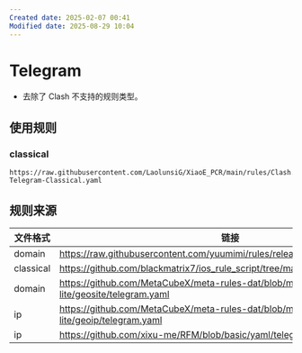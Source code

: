 ```yaml
---
Created date: 2025-02-07 00:41
Modified date: 2025-08-29 10:04
---
```

# Telegram

- 去除了 Clash 不支持的规则类型。

## 使用规则

### classical

```
https://raw.githubusercontent.com/LaolunsiG/XiaoE_PCR/main/rules/Clash.Meta/Telegram/Clash-Telegram-Classical.yaml
```

## 规则来源

| 文件格式      | 链接                                                                                   |
| --------- | ------------------------------------------------------------------------------------ |
| domain    | https://raw.githubusercontent.com/yuumimi/rules/release/clash/telegram.txt           |
| classical | https://github.com/blackmatrix7/ios_rule_script/tree/master/rule/Clash/Telegram<br>  |
| domain    | https://github.com/MetaCubeX/meta-rules-dat/blob/meta/geo-lite/geosite/telegram.yaml |
| ip        | https://github.com/MetaCubeX/meta-rules-dat/blob/meta/geo-lite/geoip/telegram.yaml   |
| ip        | https://github.com/xixu-me/RFM/blob/basic/yaml/telegramcidr.yaml                     |


